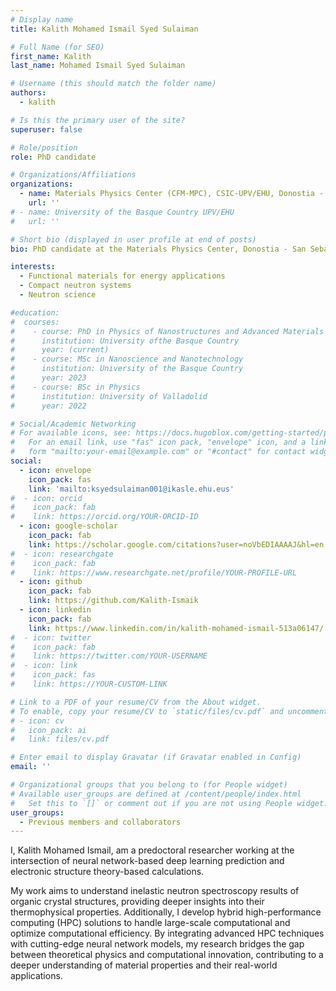 ```yaml
---
# Display name
title: Kalith Mohamed Ismail Syed Sulaiman

# Full Name (for SEO)
first_name: Kalith
last_name: Mohamed Ismail Syed Sulaiman

# Username (this should match the folder name)
authors:
  - kalith

# Is this the primary user of the site?
superuser: false

# Role/position
role: PhD candidate

# Organizations/Affiliations
organizations:
  - name: Materials Physics Center (CFM-MPC), CSIC-UPV/EHU, Donostia - San Sebastián
    url: ''
# - name: University of the Basque Country UPV/EHU
#   url: ''

# Short bio (displayed in user profile at end of posts)
bio: PhD candidate at the Materials Physics Center, Donostia - San Sebastián.

interests:
  - Functional materials for energy applications
  - Compact neutron systems
  - Neutron science

#education:
#  courses:
#    - course: PhD in Physics of Nanostructures and Advanced Materials
#      institution: University ofthe Basque Country
#      year: (current)
#    - course: MSc in Nanoscience and Nanotechnology
#      institution: University of the Basque Country
#      year: 2023
#    - course: BSc in Physics
#      institution: University of Valladolid
#      year: 2022

# Social/Academic Networking
# For available icons, see: https://docs.hugoblox.com/getting-started/page-builder/#icons
#   For an email link, use "fas" icon pack, "envelope" icon, and a link in the
#   form "mailto:your-email@example.com" or "#contact" for contact widget.
social:
  - icon: envelope
    icon_pack: fas
    link: 'mailto:ksyedsulaiman001@ikasle.ehu.eus'
#  - icon: orcid
#    icon_pack: fab
#    link: https://orcid.org/YOUR-ORCID-ID
  - icon: google-scholar
    icon_pack: fab
    link: https://scholar.google.com/citations?user=noVbEDIAAAAJ&hl=en
#  - icon: researchgate
#    icon_pack: fab
#    link: https://www.researchgate.net/profile/YOUR-PROFILE-URL
  - icon: github
    icon_pack: fab
    link: https://github.com/Kalith-Ismaik
  - icon: linkedin
    icon_pack: fab
    link: https://www.linkedin.com/in/kalith-mohamed-ismail-513a06147/
#  - icon: twitter
#    icon_pack: fab
#    link: https://twitter.com/YOUR-USERNAME
#  - icon: link
#    icon_pack: fas
#    link: https://YOUR-CUSTOM-LINK

# Link to a PDF of your resume/CV from the About widget.
# To enable, copy your resume/CV to `static/files/cv.pdf` and uncomment the lines below.
# - icon: cv
#   icon_pack: ai
#   link: files/cv.pdf

# Enter email to display Gravatar (if Gravatar enabled in Config)
email: ''

# Organizational groups that you belong to (for People widget)
# Available user_groups are defined at /content/people/index.html
#   Set this to `[]` or comment out if you are not using People widget.
user_groups:
  - Previous members and collaborators
---
```


I, Kalith Mohamed Ismail, am a predoctoral researcher working at the intersection of neural network-based deep learning prediction and electronic structure theory-based calculations.

My work aims to understand inelastic neutron spectroscopy results of organic crystal structures, providing deeper insights into their thermophysical properties.
Additionally, I develop hybrid high-performance computing (HPC) solutions to handle large-scale computational and optimize computational efficiency.
By integrating advanced HPC techniques with cutting-edge neural network models, my research bridges the gap between theoretical physics and computational innovation, contributing to a deeper understanding of material properties and their real-world applications.
